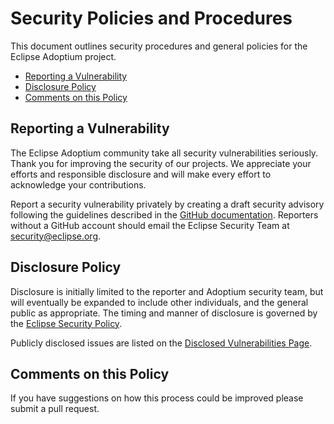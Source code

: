 # Security Policies and Procedures

This document outlines security procedures and general policies for the Eclipse Adoptium project.

  * [Reporting a Vulnerability](#reporting-a-vulnerability)
  * [Disclosure Policy](#disclosure-policy)
  * [Comments on this Policy](#comments-on-this-policy)

## Reporting a Vulnerability

The Eclipse Adoptium community take all security vulnerabilities seriously.
Thank you for improving the security of our projects. We appreciate your efforts and responsible disclosure and will make every effort to acknowledge your contributions.

Report a security vulnerability privately by creating a draft security advisory following the guidelines described in the [GitHub documentation](https://docs.github.com/en/code-security/security-advisories/guidance-on-reporting-and-writing/privately-reporting-a-security-vulnerability#privately-reporting-a-security-vulnerability). Reporters without a GitHub account should email the Eclipse Security Team at security@eclipse.org.

## Disclosure Policy

Disclosure is initially limited to the reporter and Adoptium security team, but will eventually be expanded to include other individuals, and the general public as appropriate. The timing and manner of disclosure is governed by the [Eclipse Security Policy](https://www.eclipse.org/security/policy.php).

Publicly disclosed issues are listed on the [Disclosed Vulnerabilities Page](https://www.eclipse.org/security/known.php).

## Comments on this Policy

If you have suggestions on how this process could be improved please submit a pull request.
